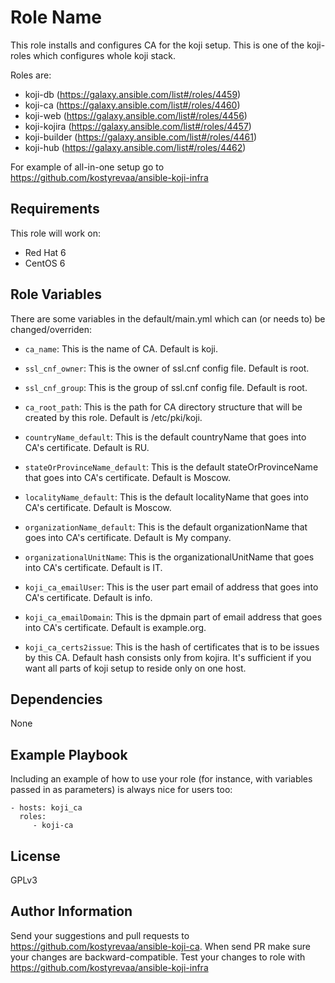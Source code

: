 Role Name
=========

 This role installs and configures CA for the koji setup.
 This is one of the koji- roles which configures whole koji stack.

Roles are:

 * koji-db (https://galaxy.ansible.com/list#/roles/4459)
 * koji-ca (https://galaxy.ansible.com/list#/roles/4460)
 * koji-web (https://galaxy.ansible.com/list#/roles/4456)
 * koji-kojira (https://galaxy.ansible.com/list#/roles/4457)
 * koji-builder (https://galaxy.ansible.com/list#/roles/4461)
 * koji-hub (https://galaxy.ansible.com/list#/roles/4462)

For example of all-in-one setup go to https://github.com/kostyrevaa/ansible-koji-infra

Requirements
------------

This role will work on:

 * Red Hat 6
 * CentOS 6

Role Variables
--------------

There are some variables in the default/main.yml which can (or needs to) be changed/overriden:

* `ca_name`: This is the name of CA. Default is koji.

* `ssl_cnf_owner`: This is the owner of ssl.cnf config file. Default is root.

* `ssl_cnf_group`: This is the group of ssl.cnf config file. Default is root.

* `ca_root_path`: This is the path for CA directory structure that will be created by this role. Default is /etc/pki/koji.

* `countryName_default`: This is the default countryName that goes into CA's certificate. Default is RU.

* `stateOrProvinceName_default`: This is the default stateOrProvinceName that goes into CA's certificate. Default is Moscow.

* `localityName_default`: This is the default localityName that goes into CA's certificate. Default is Moscow.

* `organizationName_default`: This is the default organizationName that goes into CA's certificate. Default is My company.

* `organizationalUnitName`: This is the organizationalUnitName that goes into CA's certificate. Default is IT.

* `koji_ca_emailUser`: This is the user part email of address that goes into CA's certificate. Default is info.

* `koji_ca_emailDomain`: This is the dpmain part of email address that goes into CA's certificate. Default is example.org.

* `koji_ca_certs2issue`: This is the hash of certificates that is to be issues by this CA. Default hash consists only from kojira. It's sufficient if you want all parts of koji setup to reside only on one host.


Dependencies
------------

None

Example Playbook
----------------

Including an example of how to use your role (for instance, with variables passed in as parameters) is always nice for users too:

    - hosts: koji_ca
      roles:
         - koji-ca

License
-------

GPLv3

Author Information
------------------

 Send your suggestions and pull requests to https://github.com/kostyrevaa/ansible-koji-ca.
 When send PR make sure your changes are backward-compatible.
 Test your changes to role with https://github.com/kostyrevaa/ansible-koji-infra
